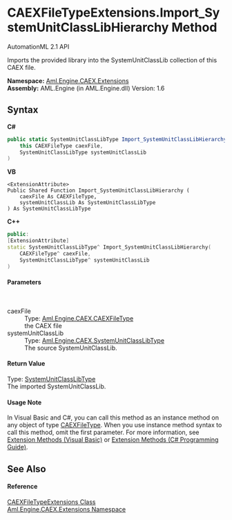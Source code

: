 # CAEXFileTypeExtensions.Import_SystemUnitClassLibHierarchy Method 
AutomationML 2.1 API 

Imports the provided library into the SystemUnitClassLib collection of this CAEX file.

**Namespace:**&nbsp;<a href="N_Aml_Engine_CAEX_Extensions">Aml.Engine.CAEX.Extensions</a><br />**Assembly:**&nbsp;AML.Engine (in AML.Engine.dll) Version: 1.6

## Syntax

**C#**<br />
``` C#
public static SystemUnitClassLibType Import_SystemUnitClassLibHierarchy(
	this CAEXFileType caexFile,
	SystemUnitClassLibType systemUnitClassLib
)
```

**VB**<br />
``` VB
<ExtensionAttribute>
Public Shared Function Import_SystemUnitClassLibHierarchy ( 
	caexFile As CAEXFileType,
	systemUnitClassLib As SystemUnitClassLibType
) As SystemUnitClassLibType
```

**C++**<br />
``` C++
public:
[ExtensionAttribute]
static SystemUnitClassLibType^ Import_SystemUnitClassLibHierarchy(
	CAEXFileType^ caexFile, 
	SystemUnitClassLibType^ systemUnitClassLib
)
```


#### Parameters
&nbsp;<dl><dt>caexFile</dt><dd>Type: <a href="T_Aml_Engine_CAEX_CAEXFileType">Aml.Engine.CAEX.CAEXFileType</a><br />the CAEX file</dd><dt>systemUnitClassLib</dt><dd>Type: <a href="T_Aml_Engine_CAEX_SystemUnitClassLibType">Aml.Engine.CAEX.SystemUnitClassLibType</a><br />The source SystemUnitClassLib.</dd></dl>

#### Return Value
Type: <a href="T_Aml_Engine_CAEX_SystemUnitClassLibType">SystemUnitClassLibType</a><br />The imported SystemUnitClassLib.

#### Usage Note
In Visual Basic and C#, you can call this method as an instance method on any object of type <a href="T_Aml_Engine_CAEX_CAEXFileType">CAEXFileType</a>. When you use instance method syntax to call this method, omit the first parameter. For more information, see <a href="https://docs.microsoft.com/dotnet/visual-basic/programming-guide/language-features/procedures/extension-methods" target="_blank" rel="noopener noreferrer">Extension Methods (Visual Basic)</a> or <a href="https://docs.microsoft.com/dotnet/csharp/programming-guide/classes-and-structs/extension-methods" target="_blank" rel="noopener noreferrer">Extension Methods (C# Programming Guide)</a>.

## See Also


#### Reference
<a href="T_Aml_Engine_CAEX_Extensions_CAEXFileTypeExtensions">CAEXFileTypeExtensions Class</a><br /><a href="N_Aml_Engine_CAEX_Extensions">Aml.Engine.CAEX.Extensions Namespace</a><br />